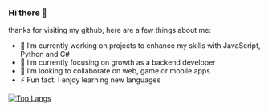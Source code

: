 ### Hi there 👋

<!--
**saucedop/saucedop** is a ✨ _special_ ✨ repository because its `README.md` (this file) appears on your GitHub profile.-->

thanks for visiting my github, here are a few things about me:

- 🔭 I’m currently working on projects to enhance my skills with JavaScript, Python and C#
- 🌱 I’m currently focusing on growth as a backend developer
- 👯 I’m looking to collaborate on web, game or mobile apps
- ⚡ Fun fact: I enjoy learning new languages


[![Top Langs](https://github-readme-stats.vercel.app/api/top-langs/?username=anuraghazra)](https://github.com/anuraghazra/github-readme-stats)
